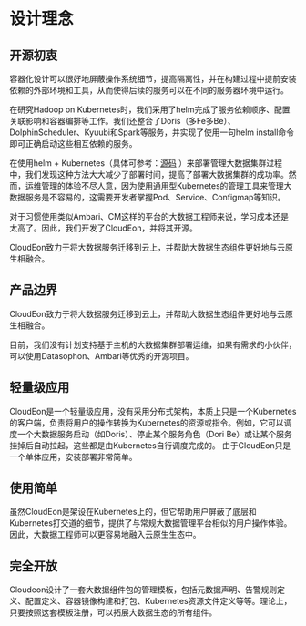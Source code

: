 # 设计理念

## 开源初衷
容器化设计可以很好地屏蔽操作系统细节，提高隔离性，并在构建过程中提前安装依赖的外部环境和工具，从而使得后续的服务可以在不同的服务器环境中运行。

在研究Hadoop on Kubernetes时，我们采用了helm完成了服务依赖顺序、配置关联影响和容器编排等工作。我们还整合了Doris（多Fe多Be）、DolphinScheduler、Kyuubi和Spark等服务，并实现了使用一句helm install命令即可正确启动这些相互依赖的服务。

在使用helm + Kubernetes（具体可参考：[源码](https://github.com/Kyofin/hadoop-k8s) ）来部署管理大数据集群过程中，我们发现这种方法大大减少了部署时间，提高了部署大数据集群的成功率。然而，运维管理的体验不尽人意，因为使用通用型Kubernetes的管理工具来管理大数据服务是不容易的，这需要开发者掌握Pod、Service、Configmap等知识。

对于习惯使用类似Ambari、CM这样的平台的大数据工程师来说，学习成本还是太高了。因此，我们开发了CloudEon，并将其开源。

CloudEon致力于将大数据服务迁移到云上，并帮助大数据生态组件更好地与云原生相融合。


## 产品边界
CloudEon致力于将大数据服务迁移到云上，并帮助大数据生态组件更好地与云原生相融合。

目前，我们没有计划支持基于主机的大数据集群部署运维，如果有需求的小伙伴，可以使用Datasophon、Ambari等优秀的开源项目。

## 轻量级应用
CloudEon是一个轻量级应用，没有采用分布式架构，本质上只是一个Kubernetes的客户端，负责将用户的操作转换为Kubernetes的资源或指令。例如，它可以调度一个大数据服务启动（如Doris）、停止某个服务角色（Dori Be）或让某个服务挂掉后自动拉起，这些都是由Kubernetes自行调度完成的。
由于CloudEon只是一个单体应用，安装部署非常简单。  

## 使用简单
虽然CloudEon是架设在Kubernetes上的，但它帮助用户屏蔽了底层和Kubernetes打交道的细节，提供了与常规大数据管理平台相似的用户操作体验。因此，大数据工程师可以更容易地融入云原生生态中。  

## 完全开放
Cloudeon设计了一套大数据组件包的管理模板，包括元数据声明、告警规则定义、配置定义、容器镜像构建和打包、Kubernetes资源文件定义等等。理论上，只要按照这套模板注册，可以拓展大数据生态的所有组件。  